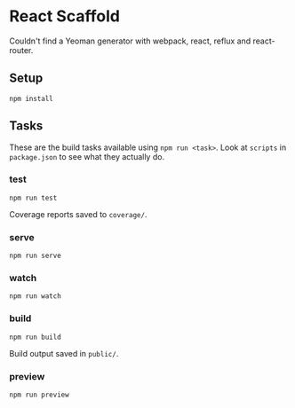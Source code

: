 # React Scaffold

Couldn't find a Yeoman generator with webpack, react, reflux and react-router.


## Setup

```shell
npm install
```


## Tasks

These are the build tasks available using `npm run <task>`. Look at `scripts` in
`package.json` to see what they actually do.


### test

```shell
npm run test
```

Coverage reports saved to `coverage/`.


### serve

```shell
npm run serve
```


### watch

```shell
npm run watch
```


### build

```shell
npm run build
```

Build output saved in `public/`.


### preview

```shell
npm run preview
```
